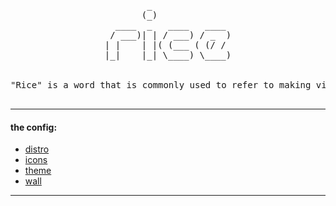 <pre align="center">
        _               
       (_)              
  ____  _   ____   ____ 
 / ___)| | / ___) / _  )
| |    | |( (___ ( (/ / 
|_|    |_| \____) \____)
                        
<center>
"Rice" is a word that is commonly used to refer to making visual improvements and customization's on one's desktop.
</center>
</pre>

---
#### the config:
* [distro](https://www.ubuntu.com/download/desktop?)
* [icons](https://github.com/numixproject/numix-icon-theme-circle)
* [theme](https://github.com/numixproject/numix-gtk-theme)
* [wall](http://color.aurlien.net/#667D99)
---


<!-- ![screenshot](https://i.imgur.com/MrpKKBD.png) -->
